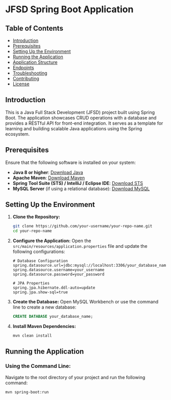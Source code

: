 # JFSD Spring Boot Application

## Table of Contents
- [Introduction](#introduction)
- [Prerequisites](#prerequisites)
- [Setting Up the Environment](#setting-up-the-environment)
- [Running the Application](#running-the-application)
- [Application Structure](#application-structure)
- [Endpoints](#endpoints)
- [Troubleshooting](#troubleshooting)
- [Contributing](#contributing)
- [License](#license)

## Introduction
This is a Java Full Stack Development (JFSD) project built using Spring Boot. The application showcases CRUD operations with a database and provides a RESTful API for front-end integration. It serves as a template for learning and building scalable Java applications using the Spring ecosystem.

## Prerequisites
Ensure that the following software is installed on your system:
- **Java 8 or higher**: [Download Java](https://www.oracle.com/java/technologies/javase-jdk11-downloads.html)
- **Apache Maven**: [Download Maven](https://maven.apache.org/download.cgi)
- **Spring Tool Suite (STS) / IntelliJ / Eclipse IDE**: [Download STS](https://spring.io/tools)
- **MySQL Server** (if using a relational database): [Download MySQL](https://dev.mysql.com/downloads/)

## Setting Up the Environment
1. **Clone the Repository:**

    ```bash
    git clone https://github.com/your-username/your-repo-name.git
    cd your-repo-name
    ```

2. **Configure the Application:**
   Open the `src/main/resources/application.properties` file and update the following configurations:

    ```properties
    # Database Configuration
    spring.datasource.url=jdbc:mysql://localhost:3306/your_database_name
    spring.datasource.username=your_username
    spring.datasource.password=your_password

    # JPA Properties
    spring.jpa.hibernate.ddl-auto=update
    spring.jpa.show-sql=true
    ```

3. **Create the Database:**
   Open MySQL Workbench or use the command line to create a new database:

    ```sql
    CREATE DATABASE your_database_name;
    ```

4. **Install Maven Dependencies:**

    ```bash
    mvn clean install
    ```

## Running the Application
### Using the Command Line:
Navigate to the root directory of your project and run the following command:

```bash
mvn spring-boot:run
